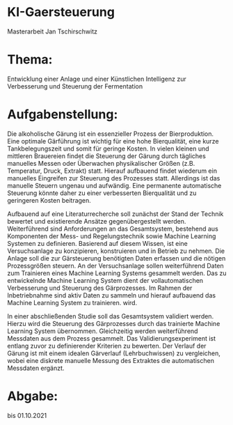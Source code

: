 # KI-Gaersteuerung
Masterarbeit Jan Tschirschwitz

# Thema:

Entwicklung einer Anlage und einer Künstlichen Intelligenz zur Verbesserung und Steuerung der Fermentation

# Aufgabenstellung:

Die alkoholische Gärung ist ein essenzieller Prozess der Bierproduktion. Eine optimale Gärführung ist wichtig für eine hohe Bierqualität, eine kurze Tankbelegungszeit und somit für geringe Kosten.
In vielen kleinen und mittleren Brauereien findet die Steuerung der Gärung durch tägliches manuelles Messen oder Überwachen physikalischer Größen (z.B. Temperatur, Druck, Extrakt) statt. Hierauf aufbauend findet wiederum ein manuelles Eingreifen zur Steuerung des Prozesses statt.
Allerdings ist das manuelle Steuern ungenau und aufwändig. Eine permanente automatische Steuerung könnte daher zu einer verbesserten Bierqualität und zu geringeren Kosten beitragen.

Aufbauend auf eine Literaturrecherche soll zunächst der Stand der Technik bewertet und existierende Ansätze gegenübergestellt werden.
Weiterführend sind Anforderungen an das Gesamtsystem, bestehend aus Komponenten der Mess- und Regelungstechnik sowie Machine Learning Systemen zu definieren.
Basierend auf diesem Wissen, ist eine Versuchsanlage zu konzipieren, konstruieren und in Betrieb zu nehmen.
Die Anlage soll die zur Gärsteuerung benötigten Daten erfassen und die nötigen Prozessgrößen steuern.
An der Versuchsanlage sollen weiterführend Daten zum Trainieren eines Machine Learning Systems gesammelt werden.
Das zu entwickelnde Machine Learning System dient der vollautomatischen Verbesserung und Steuerung des Gärprozesses.
Im Rahmen der Inbetriebnahme sind aktiv Daten zu sammeln und hierauf aufbauend das Machine Learning System zu trainieren. wird.

In einer abschließenden Studie soll das Gesamtsystem validiert werden. Hierzu wird die Steuerung des Gärprozesses durch das trainierte Machine Learning System übernommen.
Gleichzeitig werden weiterführend Messdaten aus dem Prozess gesammelt. Das Validierungsexperiment ist entlang zuvor zu definierender Kriterien zu bewerten.
Der Verlauf der Gärung ist mit einem idealen Gärverlauf (Lehrbuchwissen) zu vergleichen, wobei eine diskrete manuelle Messung des Extraktes die automatischen Messdaten ergänzt.

# Abgabe:

bis 01.10.2021